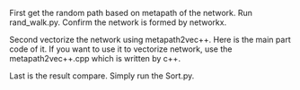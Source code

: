 First get the random path based on metapath of the network.
Run rand_walk.py.
Confirm the network is formed by networkx.


Second vectorize the network using metapath2vec++. 
Here is the main part code of it. 
If you want to use it to vectorize network,  use the metapath2vec++.cpp which is written by c++.


Last is the result compare.
Simply run the Sort.py.